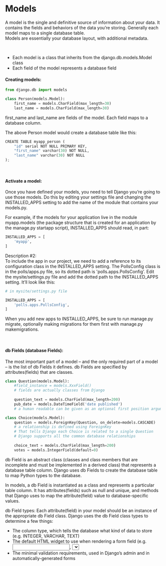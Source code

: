 # Models
A model is the single and definitive source of information about your data. It contains the fields and behaviors of the data you’re storing. Generally each model maps to a single database table.  
Models are essentially your database layout, with additional metadata.

<br>

- Each model is a class that inherits from the django.db.models.Model class
- Each field of the model represents a database field

#### Creating models:
```python
from django.db import models

class Person(models.Model):
    first_name = models.CharField(max_length=30)
    last_name = models.CharField(max_length=30)
```
first_name and last_name are fields of the model. Each field maps to a database column.

The above Person model would create a database table like this:
```python
CREATE TABLE myapp_person (
    "id" serial NOT NULL PRIMARY KEY,
    "first_name" varchar(30) NOT NULL,
    "last_name" varchar(30) NOT NULL
);
```

<br>

#### Activate a model:
Once you have defined your models, you need to tell Django you’re going to use those models. Do this by editing your settings file and changing the INSTALLED_APPS setting to add the name of the module that contains your models.py.

For example, if the models for your application live in the module myapp.models (the package structure that is created for an application by the manage.py startapp script), INSTALLED_APPS should read, in part:
```python
INSTALLED_APPS = [
    'myapp',
]
```
Description #2:  
To include the app in our project, we need to add a reference to its configuration class in the INSTALLED_APPS setting. The PollsConfig class is in the polls/apps.py file, so its dotted path is 'polls.apps.PollsConfig'. Edit the mysite/settings.py file and add the dotted path to the INSTALLED_APPS setting. It’ll look like this:
```python
# in mysite/settings.py file

INSTALLED_APPS = [
    'polls.apps.PollsConfig',
]
```
When you add new apps to INSTALLED_APPS, be sure to run manage.py migrate, optionally making migrations for them first with manage.py makemigrations.

<br>

#### db Fields (database Fields):


The most important part of a model – and the only required part of a model – is the list of db Fields it defines. db Fields are specified by attributes(fields) that are classes.
```python
class Question(models.Model):
    #field_instance = models.XxxField()
    # fields are actually classes from Django
    
    question_text = models.CharField(max_length=200)
    pub_date = models.DateTimeField('date published')
    # a human readable can be given as an optional first position argument

class Choice(models.Model):
    question = models.ForeignKey(Question, on_delete=models.CASCADE)
    # a relationship is defined using ForeignKey
    # That tells Django each Choice is related to a single Question
    # Django supports all the common database relationships
    
    choice_text = models.CharField(max_length=200)
    votes = models.IntegerField(default=0)
```

db Field is an abstract class (classes and class members that are incomplete and must be implemented in a derived class) that represents a database table column. Django uses db Fields to create the database table to map Python types to the database.



In models, a db Field is instantiated as a class and represents a particular table column. It has attributes(fields) such as null and unique, and methods that Django uses to map the attribute(field) value to database-specific values.


db Field types:
Each attribute(field) in your model should be an instance of the appropriate db Field class. Django uses the db Field class types to determine a few things:
- The column type, which tells the database what kind of data to store (e.g. INTEGER, VARCHAR, TEXT)
- The default HTML widget to use when rendering a form field (e.g. <input type="text">, <select>)
- The minimal validation requirements, used in Django’s admin and in automatically-generated forms

